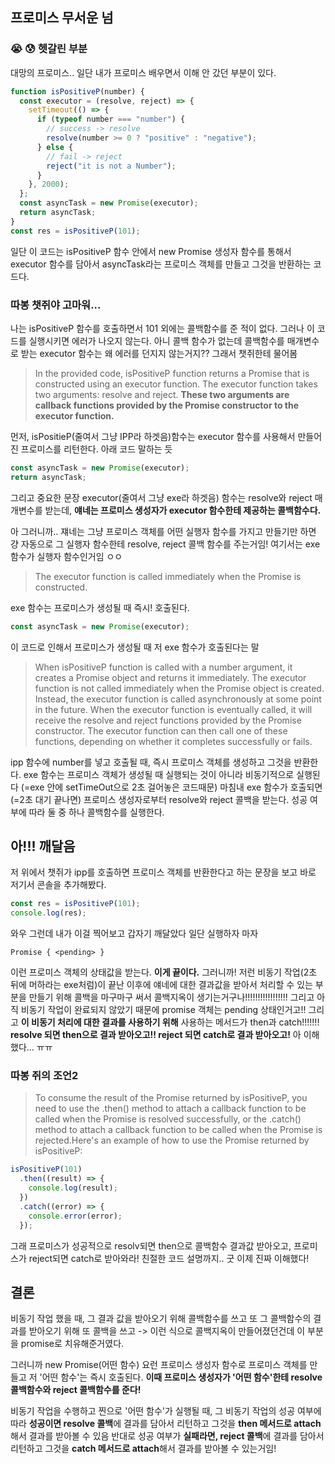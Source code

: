 ## 프로미스 무서운 넘

### 😭 😰 헷갈린 부분

대망의 프로미스..
일단 내가 프로미스 배우면서 이해 안 갔던 부분이 있다.

```js
function isPositiveP(number) {
  const executor = (resolve, reject) => {
    setTimeout(() => {
      if (typeof number === "number") {
        // success -> resolve
        resolve(number >= 0 ? "positive" : "negative");
      } else {
        // fail -> reject
        reject("it is not a Number");
      }
    }, 2000);
  };
  const asyncTask = new Promise(executor);
  return asyncTask;
}
const res = isPositiveP(101);
```

일단 이 코드는 isPositiveP 함수 안에서 new Promise 생성자 함수를 통해서 executor 함수를 담아서 asyncTask라는 프로미스 객체를 만들고 그것을 반환하는 코드다.

### 따봉 챗쥐야 고마워...

나는 isPositiveP 함수를 호출하면서 101 외에는 콜백함수를 준 적이 없다. 그러나 이 코드를 실행시키면 에러가 나오지 않는다. 아니 콜백 함수가 없는데 콜백함수를 매개변수로 받는 executor 함수는 왜 에러를 던지지 않는거지?? 그래서 챗쥐한테 물어봄

> In the provided code, isPositiveP function returns a Promise that is constructed using an executor function. The executor function takes two arguments: resolve and reject. **These two arguments are callback functions provided by the Promise constructor to the executor function.**

먼저, isPositieP(줄여서 그냥 IPP라 하겟음)함수는 executor 함수를 사용해서 만들어진 프로미스를 리턴한다. 아래 코드 말하는 듯

```js
const asyncTask = new Promise(executor);
return asyncTask;
```

그리고 중요한 문장
executor(줄여서 그냥 exe라 하겟음) 함수는 resolve와 reject 매개변수를 받는데, **얘네는 프로미스 생성자가 executor 함수한테 제공하는 콜백함수다.**

아 그러니까.. 쟤네는 그냥 프로미스 객체를 어떤 실행자 함수를 가지고 만들기만 하면 걍 자동으로 그 실행자 함수한테 resolve, reject 콜백 함수를 주는거임! 여기서는 exe 함수가 실행자 함수인거임 ㅇㅇ

> The executor function is called immediately when the Promise is constructed.

exe 함수는 프로미스가 생성될 때 즉시! 호출된다.

```js
const asyncTask = new Promise(executor);
```

이 코드로 인해서 프로미스가 생성될 때 저 exe 함수가 호출된다는 말

> When isPositiveP function is called with a number argument, it creates a Promise object and returns it immediately. The executor function is not called immediately when the Promise object is created. Instead, the executor function is called asynchronously at some point in the future.
> When the executor function is eventually called, it will receive the resolve and reject functions provided by the Promise constructor. The executor function can then call one of these functions, depending on whether it completes successfully or fails.

ipp 함수에 number를 넣고 호출될 때, 즉시 프로미스 객체를 생성하고 그것을 반환한다. exe 함수는 프로미스 객체가 생성될 때 실행되는 것이 아니라 비동기적으로 실행된다 (=exe 안에 setTimeOut으로 2초 걸어놓은 코드때문)
마침내 exe 함수가 호출되면 (=2초 대기 끝나면) 프로미스 생성자로부터 resolve와 reject 콜백을 받는다. 성공 여부에 따라 둘 중 하나 콜백함수를 실행한다.

## 아!!! 깨달음

저 위에서 챗쥐가 ipp를 호출하면 프로미스 객체를 반환한다고 하는 문장을 보고 바로 저기서 콘솔을 추가해봤다.

```js
const res = isPositiveP(101);
console.log(res);
```

와우 그런데 내가 이걸 찍어보고 갑자기 깨달았다
일단 실행하자 마자

```
Promise { <pending> }
```

이런 프로미스 객체의 상태값을 받는다.
**이게 끝이다.**
그러니까! 저런 비동기 작업(2초 뒤에 머하라는 exe처럼)이 끝난 이후에 얘네에 대한 결과값을 받아서 처리할 수 있는 부분을 만들기 위해 콜백을 마구마구 써서 콜백지옥이 생기는거구나!!!!!!!!!!!!!!!!!
그리고 아직 비동기 작업이 완료되지 않았기 때문에 promise 객체는 pending 상태인거고!!
그리고 **이 비동기 처리에 대한 결과를 사용하기 위해** 사용하는 메서드가 then과 catch!!!!!!!
**resolve 되면 then으로 결과 받아오고!!
reject 되면 catch로 결과 받아오고!**
아 이해했다... ㅠㅠ

### 따봉 쥐의 조언2

> To consume the result of the Promise returned by isPositiveP, you need to use the .then() method to attach a callback function to be called when the Promise is resolved successfully, or the .catch() method to attach a callback function to be called when the Promise is rejected.Here's an example of how to use the Promise returned by isPositiveP:

```js
isPositiveP(101)
  .then((result) => {
    console.log(result);
  })
  .catch((error) => {
    console.error(error);
  });
```

그래 프로미스가 성공적으로 resolv되면 then으로 콜백함수 결과값 받아오고, 프로미스가 reject되면 catch로 받아와라!
친절한 코드 설명까지.. 굿 이제 진짜 이해했다!

## 결론

비동기 작업 했을 때, 그 결과 값을 받아오기 위해 콜백함수를 쓰고 또 그 콜백함수의 결과를 받아오기 위해 또 콜백을 쓰고 -> 이런 식으로 콜백지옥이 만들어졌던건데 이 부분을 promise로 치유해준거였다.

그러니까 new Promise(어떤 함수) 요런 프로미스 생성자 함수로 프로미스 객체를 만들고 저 '어떤 함수'는 즉시 호출된다. **이때 프로미스 생성자가 '어떤 함수'한테 resolve 콜백함수와 reject 콜백함수를 준다!**

비동기 작업을 수행하고 찐으로 '어떤 함수'가 실행될 때, 그 비동기 작업의 성공 여부에 따라 **성공이면 resolve 콜백**에 결과를 담아서 리턴하고 그것을 **then 메서드로 attach**해서 결과를 받아볼 수 있음
반대로 성공 여부가 **실패라면, reject 콜백**에 결과를 담아서 리턴하고 그것을 **catch 메서드로 attach**해서 결과를 받아볼 수 있는거임!
